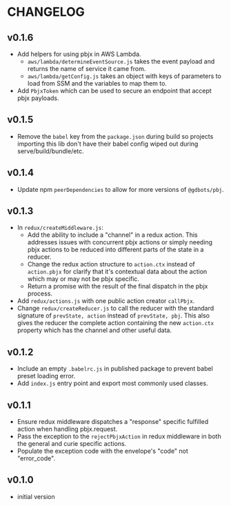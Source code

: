 # CHANGELOG


## v0.1.6
* Add helpers for using pbjx in AWS Lambda.
  * `aws/lambda/determineEventSource.js` takes the event payload and returns the name of service it came from. 
  * `aws/lambda/getConfig.js` takes an object with keys of parameters to load from SSM and the variables to map them to.
* Add `PbjxToken` which can be used to secure an endpoint that accept pbjx payloads.


## v0.1.5
* Remove the `babel` key from the `package.json` during build so projects importing 
  this lib don't have their babel config wiped out during serve/build/bundle/etc.


## v0.1.4
* Update npm `peerDependencies` to allow for more versions of `@gdbots/pbj`.


## v0.1.3
* In `redux/createMiddleware.js`:
  * Add the ability to include a "channel" in a redux action. This addresses issues with 
    concurrent pbjx actions or simply needing pbjx actions to be reduced into different 
    parts of the state in a reducer.
  * Change the redux action structure to `action.ctx` instead of `action.pbjx` for clarify 
    that it's contextual data about the action which may or may not be pbjx specific.
  * Return a promise with the result of the final dispatch in the pbjx process.
* Add `redux/actions.js` with one public action creator `callPbjx`.
* Change `redux/createReducer.js` to call the reducer with the standard signature of
  `prevState, action` instead of `prevState, pbj`.  This also gives the reducer the complete
  action containing the new `action.ctx` property which has the channel and other useful data.  


## v0.1.2
* Include an empty `.babelrc.js` in published package to prevent babel preset loading error.
* Add `index.js` entry point and export most commonly used classes.


## v0.1.1
* Ensure redux middleware dispatches a "response" specific fulfilled action when handling pbjx.request.
* Pass the exception to the `rejectPbjxAction` in redux middleware in both the general and curie specific actions.
* Populate the exception code with the envelope's "code" not "error_code".


## v0.1.0
* initial version
